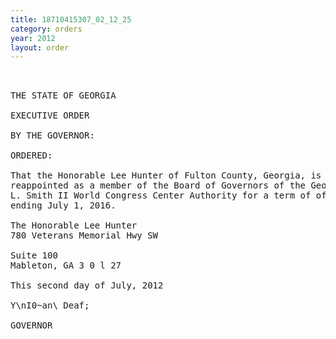 ```yaml
---
title: 18710415307_02_12_25
category: orders
year: 2012
layout: order
---
```


<pre> 

THE STATE OF GEORGIA

EXECUTIVE ORDER

BY THE GOVERNOR:

ORDERED:

That the Honorable Lee Hunter of Fulton County, Georgia, is
reappointed as a member of the Board of Governors of the George
L. Smith II World Congress Center Authority for a term of office
ending July 1, 2016.

The Honorable Lee Hunter
780 Veterans Memorial Hwy SW

Suite 100
Mableton, GA 3 0 l 27

This second day of July, 2012

Y\nI0~an\ Deaf;

GOVERNOR

</pre>
